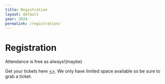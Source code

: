 ```yaml
---
title: Registration
layout: default
year: 2024
permalink: /registration/
---
```

# Registration

Attendance is free as always!(maybe)

Get your tickets here [<>](#). We only have limited space available so be sure to grab a ticket.
